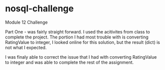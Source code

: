 # nosql-challenge
Module 12 Challenge

Part One - was fairly straight forward. I used the acitivites from class to complete the project. The portion I had most trouble with is converting RatingValue to integer, I looked online for this solution, but the result (dict) is not what I expected.

I was finaly able to correct the issue that I had with converting RatingValue to integer and was able to complete the rest of the assignment.
